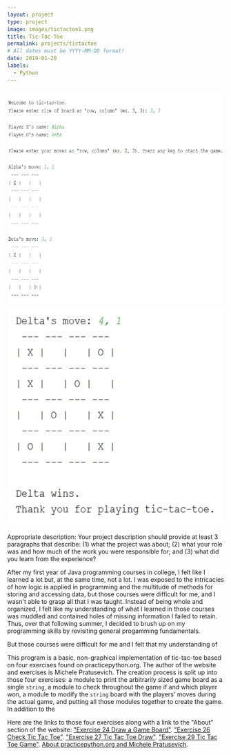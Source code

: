 ```yaml
---
layout: project
type: project
image: images/tictactoe1.png
title: Tic-Tac-Toe
permalink: projects/tictactoe
# All dates must be YYYY-MM-DD format!
date: 2019-01-20
labels:
  - Python
---
```


<div class="ui medium rounded images">
  <img class="ui image" src="../images/tictactoe1.png">
  <img class="ui image" src="../images/tictactoe2.png">
</div>


Appropriate description: Your project description should provide at least 3 paragraphs that describe: (1) what the project was about; (2) what your role was and how much of the work you were responsible for; and (3) what did you learn from the experience?



After my first year of Java programming courses in college, I felt like I learned a lot but, at the same time, not a lot. I was exposed to the intricacies of how logic is applied in programming and the multitude of methods for storing and accessing data, but those courses were difficult for me, and I wasn't able to grasp all that I was taught. Instead of being whole and organized, I felt like my understanding of what I learned in those courses was muddled and contained holes of missing information I failed to retain. Thus, over that following summer, I decided to brush up on my programming skills by revisiting general progamming fundamentals. 



But those courses were difficult for me and I felt that my understanding of 





This program is a basic, non-graphical implementation of tic-tac-toe based on four exercises found on practicepython.org. The author of the website and exercises is Michele Pratusevich. The creation process is split up into those four exercises: a module to print the arbitrarily sized game board as a single ```string```, a module to check throughout the game if and which player won, a module to modify the ```string``` board with the players' moves during the actual game, and putting all those modules together to create the game. In addition to the 







Here are the links to those four exercises along with a link to the "About" section of the website:
["Exercise 24 Draw a Game Board"](https://www.practicepython.org/exercise/2014/12/27/24-draw-a-game-board.html).
["Exercise 26 Check Tic Tac Toe"](https://www.practicepython.org/exercise/2015/11/16/26-check-tic-tac-toe.html).
["Exercise 27 Tic Tac Toe Draw"](https://www.practicepython.org/exercise/2015/11/26/27-tic-tac-toe-draw.html).
["Exercise 29 Tic Tac Toe Game"](https://www.practicepython.org/exercise/2016/08/03/29-tic-tac-toe-game.html).
[About practicepython.org and Michele Pratusevich](https://www.practicepython.org/about/).









